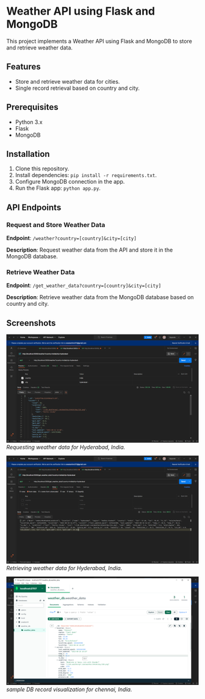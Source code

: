 
# Weather API using Flask and MongoDB

This project implements a Weather API using Flask and MongoDB to store and retrieve weather data.

## Features

- Store and retrieve weather data for cities.
- Single record retrieval based on country and city.

## Prerequisites

- Python 3.x
- Flask
- MongoDB

## Installation

1. Clone this repository.
2. Install dependencies: `pip install -r requirements.txt`.
3. Configure MongoDB connection in the app.
4. Run the Flask app: `python app.py`.

## API Endpoints

### Request and Store Weather Data

**Endpoint**: `/weather?country=[country]&city=[city]`

**Description**: Request weather data from the API and store it in the MongoDB database.

### Retrieve Weather Data

**Endpoint**: `/get_weather_data?country=[country]&city=[city]`

**Description**: Retrieve weather data from the MongoDB database based on country and city.

## Screenshots

![Screenshot 1](/Assignment_3/output/Weather%20API%20request%20%20call.png)
*Requesting weather data for Hyderabad, India.*

![Screenshot 1](/Assignment_3/output/Retrieving%20Data%20from%20mongodb.png)
*Retrieving weather data for Hyderabad, India.*

![Screenshot 1](/Assignment_3/output/sample%20record%20visualization.png)
*sample DB record visualization for chennai, India.*

